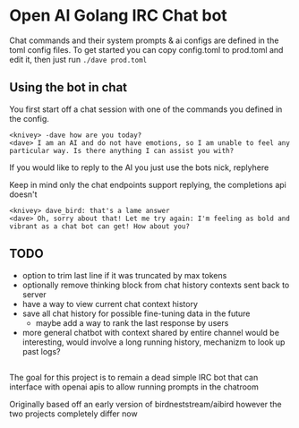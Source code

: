 # Open AI Golang IRC Chat bot

Chat commands and their system prompts & ai configs are defined in the toml config files. To get started you can copy config.toml to prod.toml and edit it, then just run ```./dave prod.toml```


## Using the bot in chat
You first start off a chat session with one of the commands you defined in the config.
```
<knivey> -dave how are you today?
<dave> I am an AI and do not have emotions, so I am unable to feel any particular way. Is there anything I can assist you with?
```
If you would like to reply to the AI you just use the bots nick, replyhere

Keep in mind only the chat endpoints support replying, the completions api doesn't
```
<knivey> dave_bird: that's a lame answer
<dave> Oh, sorry about that! Let me try again: I'm feeling as bold and vibrant as a chat bot can get! How about you?
```

## TODO
 * option to trim last line if  it was truncated by max tokens
 * optionally remove thinking block from chat history contexts sent back to server
 * have a way to view current chat context history
 * save all chat history for possible fine-tuning data in the future
   * maybe add a way to rank the last response by users
 * more general chatbot with context shared by entire channel would be interesting, would involve a long running history, mechanizm to look up past logs?

##
The goal for this project is to remain a dead simple IRC bot that can interface with openai apis to allow running prompts in the chatroom

Originally based off an early version of birdneststream/aibird however the two projects completely differ now
